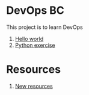 # DevOps BC

This project is to learn DevOps

1. [Hello world](hello-world.py)
2. [Python exercise](python)

# Resources

1. [New resources](www.google.com)

